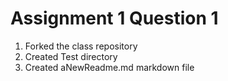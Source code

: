 # Assignment 1 Question 1
1. Forked the class repository
2. Created Test directory
3. Created aNewReadme.md markdown file